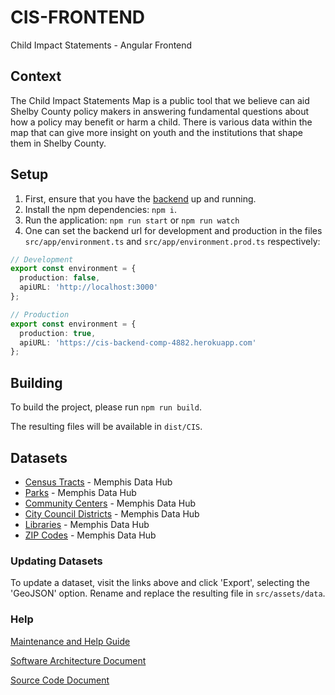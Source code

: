 # CIS-FRONTEND

Child Impact Statements - Angular Frontend

## Context

The Child Impact Statements Map is a public tool that we believe can aid Shelby County policy makers in answering fundamental questions about how a policy may benefit or harm a child. There is various data within the map that can give more insight on youth and the institutions that shape them in Shelby County.

## Setup

1. First, ensure that you have the [backend](https://github.com/COMP-4882-Capstone-4/Child-Impact-Statements) up and running.
2. Install the npm dependencies: `npm i`.
3. Run the application: `npm run start` or `npm run watch`
4. One can set the backend url for development and production in the files `src/app/environment.ts` and `src/app/environment.prod.ts` respectively:

```typescript
// Development
export const environment = {
  production: false,
  apiURL: 'http://localhost:3000'
};

```

```typescript
// Production
export const environment = {
  production: true,
  apiURL: 'https://cis-backend-comp-4882.herokuapp.com'
};

```


## Building

To build the project, please run `npm run build`. 

The resulting files will be available in `dist/CIS`.

## Datasets
* [Census Tracts](https://data.memphistn.gov/Public-Safety/Census-Tracts/e4xa-n94q) - Memphis Data Hub
* [Parks](https://data.memphistn.gov/Neighborhoods/City-of-Memphis-Parks-Spatial-Data/aeu5-vwkq) - Memphis Data Hub
* [Community Centers](https://data.memphistn.gov/Neighborhoods/Community-Centers-Shapefile/hh7a-g7mu) - Memphis Data Hub
* [City Council Districts](https://data.memphistn.gov/Good-Government/City-Council-Districts-Boundaries/d874-nrqr) - Memphis Data Hub
* [Libraries](https://data.memphistn.gov/Neighborhoods/Memphis-Public-Libraries-Shapefile/4kk2-hed2) - Memphis Data Hub
* [ZIP Codes](https://data.memphistn.gov/dataset/Shelby-County-Zip-Codes/98jk-gvpk) - Memphis Data Hub

### Updating Datasets

To update a dataset, visit the links above and click 'Export', selecting the 'GeoJSON' option. 
Rename and replace the resulting file in `src/assets/data`.

### Help 

[Maintenance and Help Guide](https://github.com/COMP-4882-CIS/CIS-FRONTEND/blob/main/Maintenance-and-Help-Guide.pdf)

[Software Architecture Document](https://github.com/COMP-4882-CIS/CIS-FRONTEND/blob/main/CIS-Software-Architecture-Document.pdf)

[Source Code Document](https://github.com/COMP-4882-CIS/CIS-FRONTEND/blob/main/CIS-Source-Code-Document.pdf)
